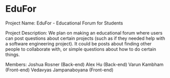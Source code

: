 # EduFor

Project Name:
EduFor - Educational Forum for Students

Project Description:
We plan on making an educational forum where users can post questions about certain projects (such as if they needed help with a software engineering project). It could be posts about finding other people to collaborate with, or simple questions about how to do certain things. 

Members:
Joshua Rosner (Back-end)
Alex Hu (Back-end)
Varun Kambham (Front-end)
Vedavyas Jampanaboyana (Front-end)

